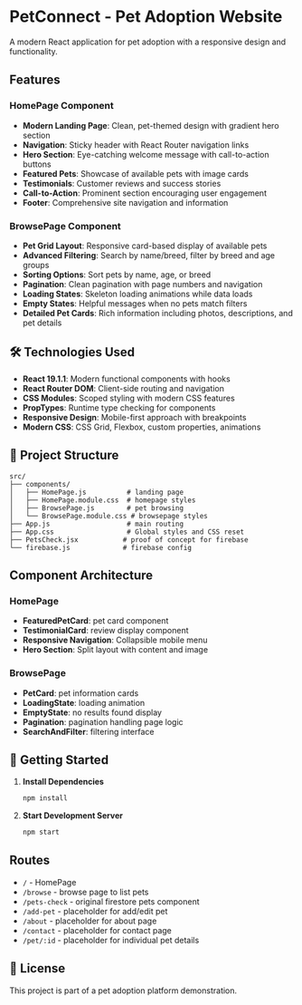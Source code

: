# PetConnect - Pet Adoption Website

A modern React application for pet adoption with a responsive design and functionality.

## Features

### HomePage Component
- **Modern Landing Page**: Clean, pet-themed design with gradient hero section
- **Navigation**: Sticky header with React Router navigation links
- **Hero Section**: Eye-catching welcome message with call-to-action buttons
- **Featured Pets**: Showcase of available pets with image cards
- **Testimonials**: Customer reviews and success stories
- **Call-to-Action**: Prominent section encouraging user engagement
- **Footer**: Comprehensive site navigation and information

### BrowsePage Component
- **Pet Grid Layout**: Responsive card-based display of available pets
- **Advanced Filtering**: Search by name/breed, filter by breed and age groups
- **Sorting Options**: Sort pets by name, age, or breed
- **Pagination**: Clean pagination with page numbers and navigation
- **Loading States**: Skeleton loading animations while data loads
- **Empty States**: Helpful messages when no pets match filters
- **Detailed Pet Cards**: Rich information including photos, descriptions, and pet details

## 🛠 Technologies Used

- **React 19.1.1**: Modern functional components with hooks
- **React Router DOM**: Client-side routing and navigation
- **CSS Modules**: Scoped styling with modern CSS features
- **PropTypes**: Runtime type checking for components
- **Responsive Design**: Mobile-first approach with breakpoints
- **Modern CSS**: CSS Grid, Flexbox, custom properties, animations

## 📁 Project Structure

```
src/
├── components/
│   ├── HomePage.js          # landing page 
│   ├── HomePage.module.css  # homepage styles
│   ├── BrowsePage.js        # pet browsing 
│   └── BrowsePage.module.css # browsepage styles
├── App.js                   # main routing
├── App.css                  # Global styles and CSS reset
├── PetsCheck.jsx           # proof of concept for firebase
└── firebase.js             # firebase config
```

## Component Architecture

### HomePage
- **FeaturedPetCard**: pet card component
- **TestimonialCard**: review display component
- **Responsive Navigation**: Collapsible mobile menu
- **Hero Section**: Split layout with content and image

### BrowsePage
- **PetCard**: pet information cards
- **LoadingState**: loading animation
- **EmptyState**: no results found display
- **Pagination**: pagination handling page logic
- **SearchAndFilter**: filtering interface


## 🚀 Getting Started

1. **Install Dependencies**
   ```bash
   npm install
   ```

2. **Start Development Server**
   ```bash
   npm start
   ```


## Routes

- `/` - HomePage 
- `/browse` - browse page to list pets
- `/pets-check` - original firestore pets component
- `/add-pet` - placeholder for add/edit pet
- `/about` - placeholder for about page
- `/contact` - placeholder for contact page
- `/pet/:id` - placeholder for individual pet details


## 📄 License

This project is part of a pet adoption platform demonstration.


